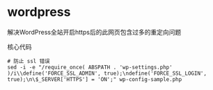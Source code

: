 wordpress
====

解决WordPress全站开启https后的此网页包含过多的重定向问题


核心代码

    # 防止 ssl 错误
    sed -i -e "/require_once( ABSPATH . 'wp-settings.php' )/i\\define('FORCE_SSL_ADMIN', true);\ndefine('FORCE_SSL_LOGIN', true);\n\$_SERVER['HTTPS'] = 'ON';" wp-config-sample.php